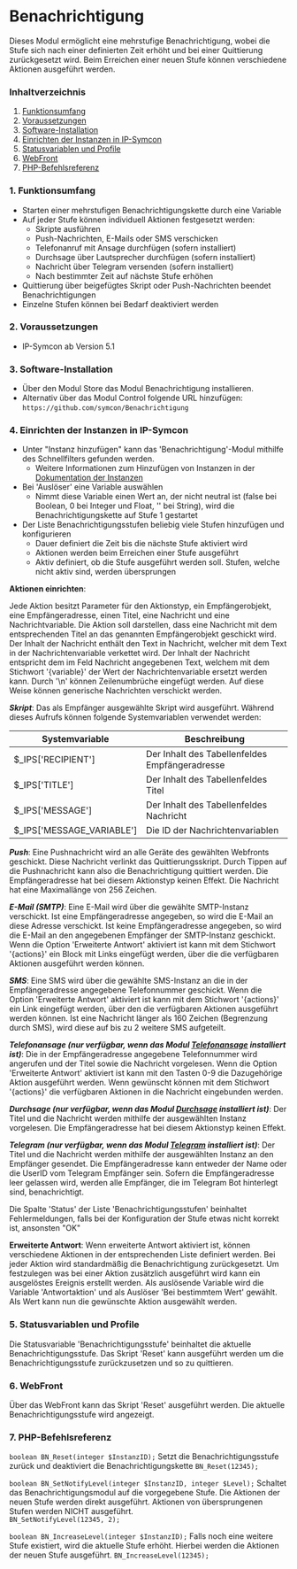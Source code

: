 # Benachrichtigung

Dieses Modul ermöglicht eine mehrstufige Benachrichtigung, wobei die Stufe sich nach einer definierten Zeit erhöht und bei einer Quittierung zurückgesetzt wird. Beim Erreichen einer neuen Stufe können verschiedene Aktionen ausgeführt werden.

### Inhaltverzeichnis

1. [Funktionsumfang](#1-funktionsumfang)
2. [Voraussetzungen](#2-voraussetzungen)
3. [Software-Installation](#3-software-installation)
4. [Einrichten der Instanzen in IP-Symcon](#4-einrichten-der-instanzen-in-ip-symcon)
5. [Statusvariablen und Profile](#5-statusvariablen-und-profile)
6. [WebFront](#6-webfront)
7. [PHP-Befehlsreferenz](#7-php-befehlsreferenz)

### 1. Funktionsumfang

* Starten einer mehrstufigen Benachrichtigungskette durch eine Variable
* Auf jeder Stufe können individuell Aktionen festgesetzt werden:
  * Skripte ausführen
  * Push-Nachrichten, E-Mails oder SMS verschicken
  * Telefonanruf mit Ansage durchfügen (sofern installiert)
  * Durchsage über Lautsprecher durchfügen (sofern installiert)
  * Nachricht über Telegram versenden (sofern installiert)
  * Nach bestimmter Zeit auf nächste Stufe erhöhen
* Quittierung über beigefügtes Skript oder Push-Nachrichten beendet Benachrichtigungen
* Einzelne Stufen können bei Bedarf deaktiviert werden

### 2. Voraussetzungen

- IP-Symcon ab Version 5.1

### 3. Software-Installation

* Über den Modul Store das Modul Benachrichtigung installieren.
* Alternativ über das Modul Control folgende URL hinzufügen:
`https://github.com/symcon/Benachrichtigung`

### 4. Einrichten der Instanzen in IP-Symcon

- Unter "Instanz hinzufügen" kann das 'Benachrichtigung'-Modul mithilfe des Schnellfilters gefunden werden.
    - Weitere Informationen zum Hinzufügen von Instanzen in der [Dokumentation der Instanzen](https://www.symcon.de/service/dokumentation/konzepte/instanzen/#Instanz_hinzufügen)
- Bei 'Auslöser' eine Variable auswählen
  - Nimmt diese Variable einen Wert an, der nicht neutral ist (false bei Boolean, 0 bei Integer und Float, '' bei String), wird die Benachrichtigungskette auf Stufe 1 gestartet
- Der Liste Benachrichtigungsstufen beliebig viele Stufen hinzufügen und konfigurieren
  - Dauer definiert die Zeit bis die nächste Stufe aktiviert wird
  - Aktionen werden beim Erreichen einer Stufe ausgeführt
  - Aktiv definiert, ob die Stufe ausgeführt werden soll. Stufen, welche nicht aktiv sind, werden übersprungen

__Aktionen einrichten__:

Jede Aktion besitzt Parameter für den Aktionstyp, ein Empfängerobjekt, eine Empfängeradresse, einen Titel, eine Nachricht und eine Nachrichtvariable. Die Aktion soll darstellen, dass eine Nachricht mit dem entsprechenden Titel an das genannten Empfängerobjekt geschickt wird. Der Inhalt der Nachricht enthält den Text in Nachricht, welcher mit dem Text in der Nachrichtenvariable verkettet wird. Der Inhalt der Nachricht entspricht dem im Feld Nachricht angegebenen Text, welchem mit dem Stichwort '{variable}' der Wert der Nachrichtenvariable ersetzt werden kann. Durch '\n' können Zeilenumbrüche eingefügt werden. Auf diese Weise können generische Nachrichten verschickt werden.

___Skript___: Das als Empfänger ausgewählte Skript wird ausgeführt. Während dieses Aufrufs können folgende Systemvariablen verwendet werden:

Systemvariable             | Beschreibung
-------------------------- | --------------
$_IPS['RECIPIENT']         | Der Inhalt des Tabellenfeldes Empfängeradresse
$_IPS['TITLE']             | Der Inhalt des Tabellenfeldes Titel
$_IPS['MESSAGE']           | Der Inhalt des Tabellenfeldes Nachricht
$_IPS['MESSAGE_VARIABLE'] | Die ID der Nachrichtenvariablen 

___Push___: Eine Pushnachricht wird an alle Geräte des gewählten Webfronts geschickt. Diese Nachricht verlinkt das Quittierungsskript. Durch Tippen auf die Pushnachricht kann also die Benachrichtigung quittiert werden. Die Empfängeradresse hat bei diesem Aktionstyp keinen Effekt. Die Nachricht hat eine Maximallänge von 256 Zeichen.

___E-Mail (SMTP)___: Eine E-Mail wird über die gewählte SMTP-Instanz verschickt. Ist eine Empfängeradresse angegeben, so wird die E-Mail an diese Adresse verschickt. Ist keine Empfängeradresse angegeben, so wird die E-Mail an den angegebenen Empfänger der SMTP-Instanz geschickt. Wenn die Option 'Erweiterte Antwort' aktiviert ist kann mit dem Stichwort '{actions}' ein Block mit Links eingefügt werden, über die die verfügbaren Aktionen ausgeführt werden können.

___SMS___: Eine SMS wird über die gewählte SMS-Instanz an die in der Empfängeradresse angegebene Telefonnummer geschickt. Wenn die Option 'Erweiterte Antwort' aktiviert ist kann mit dem Stichwort '{actions}' ein Link eingefügt werden, über den die verfügbaren Aktionen ausgeführt werden können. Ist eine Nachricht länger als 160 Zeichen (Begrenzung durch SMS), wird diese auf bis zu 2 weitere SMS aufgeteilt.

___Telefonansage (nur verfügbar, wenn das Modul [Telefonansage](https://github.com/symcon/Telefonansage) installiert ist)___: Die in der Empfängeradresse angegebene Telefonnummer wird angerufen und der Titel sowie die Nachricht vorgelesen. Wenn die Option 'Erweiterte Antwort' aktiviert ist kann mit den Tasten 0-9 die Dazugehörige Aktion ausgeführt werden. Wenn gewünscht können mit dem Stichwort '{actions}' die verfügbaren Aktionen in die Nachricht eingebunden werden.

___Durchsage (nur verfügbar, wenn das Modul [Durchsage](https://github.com/symcon/Durchsage) installiert ist)___: Der Titel und die Nachricht werden mithilfe der ausgewählten Instanz vorgelesen. Die Empfängeradresse hat bei diesem Aktionstyp keinen Effekt.

___Telegram (nur verfügbar, wenn das Modul [Telegram](https://github.com/symcon/Telegram) installiert ist)___: Der Titel und die Nachricht werden mithilfe der ausgewählten Instanz an den Empfänger gesendet. Die Empfängeradresse kann entweder der Name oder die UserID vom Telegram Empfänger sein. Sofern die Empfängeradresse leer gelassen wird, werden alle Empfänger, die im Telegram Bot hinterlegt sind, benachrichtigt. 

Die Spalte 'Status' der Liste 'Benachrichtigungsstufen' beinhaltet Fehlermeldungen, falls bei der Konfiguration der Stufe etwas nicht korrekt ist, ansonsten "OK"

__Erweiterte Antwort__: Wenn erweiterte Antwort aktiviert ist, können verschiedene Aktionen in der entsprechenden Liste definiert werden. Bei jeder Aktion wird standardmäßig die Benachrichtigung zurückgesetzt. Um festzulegen was bei einer Aktion zusätzlich ausgeführt wird kann ein ausgelöstes Ereignis erstellt werden. Als auslösende Variable wird die Variable 'Antwortaktion' und als Auslöser 'Bei bestimmtem Wert' gewählt. Als Wert kann nun die gewünschte Aktion ausgewählt werden.

### 5. Statusvariablen und Profile

Die Statusvariable 'Benachrichtigungsstufe' beinhaltet die aktuelle Benachrichtigungsstufe. Das Skript 'Reset' kann ausgeführt werden um die Benachrichtigungsstufe zurückzusetzen und so zu quittieren.

### 6. WebFront

Über das WebFront kann das Skript 'Reset' ausgeführt werden.
Die aktuelle Benachrichtigungsstufe wird angezeigt.

### 7. PHP-Befehlsreferenz

`boolean BN_Reset(integer $InstanzID);`
Setzt die Benachrichtigungsstufe zurück und deaktiviert die Benachrichtigungskette
`BN_Reset(12345);`

`boolean BN_SetNotifyLevel(integer $InstanzID, integer $Level);`
Schaltet das Benachrichtigungsmodul auf die vorgegebene Stufe. Die Aktionen der neuen Stufe werden direkt ausgeführt. Aktionen von übersprungenen Stufen werden NICHT ausgeführt.  
`BN_SetNotifyLevel(12345, 2);`

`boolean BN_IncreaseLevel(integer $InstanzID);`
Falls noch eine weitere Stufe existiert, wird die aktuelle Stufe erhöht. Hierbei werden die Aktionen der neuen Stufe ausgeführt.
`BN_IncreaseLevel(12345);`
